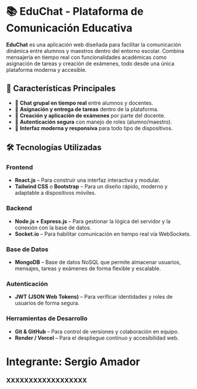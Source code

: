 # 📚 EduChat - Plataforma de Comunicación Educativa

**EduChat** es una aplicación web diseñada para facilitar la comunicación dinámica entre alumnos y maestros dentro del entorno escolar. Combina mensajería en tiempo real con funcionalidades académicas como asignación de tareas y creación de exámenes, todo desde una única plataforma moderna y accesible.

## 🚀 Características Principales

- 💬 **Chat grupal en tiempo real** entre alumnos y docentes.
- 📝 **Asignación y entrega de tareas** dentro de la plataforma.
- 🧪 **Creación y aplicación de exámenes** por parte del docente.
- 🔐 **Autenticación segura** con manejo de roles (alumno/maestro).
- 📱 **Interfaz moderna y responsiva** para todo tipo de dispositivos.

## 🛠 Tecnologías Utilizadas

### Frontend

- **React.js** – Para construir una interfaz interactiva y modular.
- **Tailwind CSS** o **Bootstrap** – Para un diseño rápido, moderno y adaptable a dispositivos móviles.

### Backend

- **Node.js + Express.js** – Para gestionar la lógica del servidor y la conexión con la base de datos.
- **Socket.io** – Para habilitar comunicación en tiempo real vía WebSockets.

### Base de Datos

- **MongoDB** – Base de datos NoSQL que permite almacenar usuarios, mensajes, tareas y exámenes de forma flexible y escalable.

### Autenticación

- **JWT (JSON Web Tokens)** – Para verificar identidades y roles de usuarios de forma segura.

### Herramientas de Desarrollo

- **Git & GitHub** – Para control de versiones y colaboración en equipo.
- **Render / Vercel** – Para el despliegue continuo y accesibilidad web.

# Integrante: Sergio Amador

### XXXXXXXXXXXXXXXXXX
